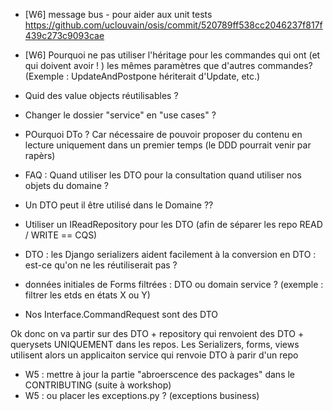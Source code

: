 - [W6] message bus - pour aider aux unit tests https://github.com/uclouvain/osis/commit/520789ff538cc2046237f817f439c273c9093cae


- [W6] Pourquoi ne pas utiliser l'héritage pour les commandes qui ont (et qui doivent avoir ! ) les mêmes paramètres que d'autres commandes? (Exemple : UpdateAndPostpone hériterait d'Update, etc.)

- Quid des value objects réutilisables ? 

- Changer le dossier "service" en "use cases" ?

- POurquoi DTo ? Car nécessaire de pouvoir proposer du contenu en lecture uniquement dans un premier temps (le DDD pourrait venir par rapèrs)
- FAQ : Quand utiliser les DTO pour la consultation quand utiliser nos objets du domaine ?
- Un DTO peut il être utilisé dans le Domaine ??
- Utiliser un IReadRepository pour les DTO (afin de séparer les repo READ / WRITE == CQS)
- DTO : les Django serializers aident facilement à la conversion en DTO : est-ce qu'on ne les réutiliserait pas ?
- données initiales de Forms filtrées : DTO ou domain service ? (exemple : filtrer les etds en états X ou Y)
- Nos Interface.CommandRequest sont des DTO

Ok donc on va partir sur des DTO + repository qui renvoient des DTO + querysets UNIQUEMENT dans les repos. 
Les Serializers, forms, views utilisent alors un applicaiton service qui renvoie DTO à parir d'un repo 

- W5 : mettre à jour la partie "abroerscence des packages" dans le CONTRIBUTING (suite à workshop)
- W5 : ou placer les exceptions.py ? (exceptions business)
